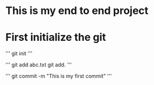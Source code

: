 # This is my end to end project 

# First initialize the git
'''
git init
'''

'''
git add abc.txt
git add.
'''

'''
git commit -m "This is my first commit"
'''